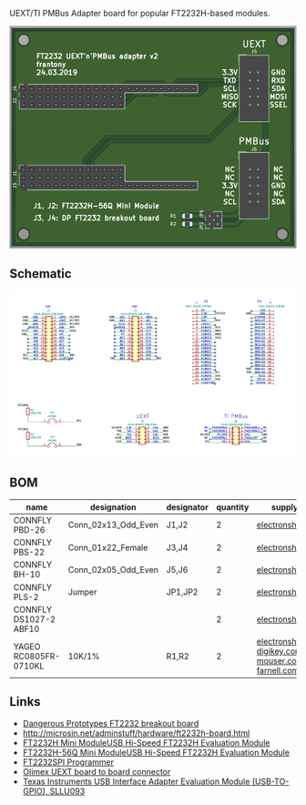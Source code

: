 UEXT/TI PMBus Adapter board for popular FT2232H-based modules.

![PCB 3D view](/doc/pcb-3d-view.png)


## Schematic

![schematic](/doc/schematic.png)


## BOM

| name | designation | designator | quantity | supply | datasheets |
| ---  | ---         | ---        | ---      | ---    | ---        |
| CONNFLY PBD-26 | Conn_02x13_Odd_Even | J1,J2 | 2 |  [electronshik.ru](https://www.electronshik.ru/item/CONNFLY/PBD-26)<br /> | [pdf](https://static.chipdip.ru/lib/226/DOC000226931.pdf) |
| CONNFLY PBS-22 | Conn_01x22_Female | J3,J4 | 2 |  [electronshik.ru](https://www.electronshik.ru/item/CONNFLY/PBS-22%20DS1023-1x22S21)<br /> | [pdf](https://static.chipdip.ru/lib/226/DOC000226931.pdf) |
| CONNFLY BH-10 | Conn_02x05_Odd_Even | J5,J6 | 2 |  [electronshik.ru](https://www.electronshik.ru/item/CONNFLY/BH-10)<br /> | [pdf](https://static.chipdip.ru/lib/463/DOC002463525.pdf) |
| CONNFLY PLS-2 | Jumper | JP1,JP2 | 2 |  [electronshik.ru](https://www.electronshik.ru/item/CONNFLY/PLS-2)<br /> | [pdf](https://static.chipdip.ru/lib/227/DOC000227157.pdf) |
| CONNFLY DS1027-2 ABF10 |  |  | 2 |  [electronshik.ru](https://www.electronshik.ru/item/CONNFLY/DS1027-2%20ABF10) | [pdf](https://static.chipdip.ru/lib/884/DOC003884776.pdf) |
| YAGEO RC0805FR-0710KL | 10K/1% | R1,R2 | 2 |  [electronshik.ru](https://www.electronshik.ru/item/YAG/RC0805FR-0710KL)<br /> [digikey.com](https://www.digikey.com/products/en?keywords=RC0805FR-0710KL)<br /> [mouser.com](https://mouser.com/Search/Refine.aspx?Keyword=RC0805FR-0710KL)<br /> [farnell.com](https://uk.farnell.com/search?st=RC0805FR-0710KL)<br /> | [pdf](http://www.yageo.com/exep/pages/download/literatures/ProductSelectionGuide_2018_Final.pdf#page=8) |


## Links

* [Dangerous Prototypes FT2232 breakout board](http://dangerousprototypes.com/docs/FT2232_breakout_board)
* http://microsin.net/adminstuff/hardware/ft2232h-board.html
* [FT2232H Mini ModuleUSB Hi-Speed FT2232H Evaluation Module](https://www.ftdichip.com/Support/Documents/DataSheets/Modules/DS_FT2232H_Mini_Module.pdf)
* [FT2232H-56Q Mini ModuleUSB Hi-Speed FT2232H Evaluation Module](https://www.ftdichip.com/Support/Documents/DataSheets/Modules/DS_FT2232H-56Q_Mini_Module.pdf)
* [FT2232SPI Programmer](https://www.flashrom.org/FT2232SPI_Programmer)
* [Olimex UEXT board to board connector](https://www.olimex.com/Products/Modules/UEXT/)
* [Texas Instruments USB Interface Adapter Evaluation Module (USB-TO-GPIO), SLLU093](http://www.ti.com/lit/ml/sllu093/sllu093.pdf)
